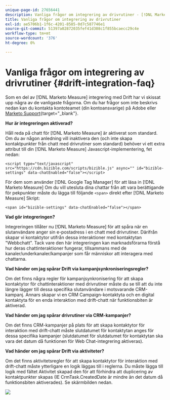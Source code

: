 ```yaml
---
unique-page-id: 27656441
description: Vanliga frågor om integrering av drivrutiner - [!DNL Marketo Measure] - Produktdokumentation
title: Vanliga frågor om integrering av drivrutiner
exl-id: ae5706b1-1f6c-4201-8585-0d7c587746e1
source-git-commit: 51397a02872035fef41d308c1f855bcaecc29c4e
workflow-type: tm+mt
source-wordcount: '376'
ht-degree: 0%

---
```


# Vanliga frågor om integrering av drivrutiner {#drift-integration-faq}

Som en del av [!DNL Marketo Measure] integrering med Drift har vi skissat upp några av de vanligaste frågorna. Om du har frågor som inte beskrivs nedan kan du kontakta kontoteamet (din kontoansvarige) på Adobe eller [Marketo Support](https://nation.marketo.com/t5/support/ct-p/Support){target="_blank"}.

**Hur är integreringen aktiverad?**

Håll reda på chatt för [!DNL Marketo Measure] är aktiverat som standard. Om du av någon anledning vill inaktivera den (och inte skapa kontaktpunkter från chatt med drivrutiner som standard) behöver vi ett extra attribut till din [!DNL Marketo Measure] Javascript-implementering, fet nedan:

`<script type="text/javascript" src="https://cdn.bizible.com/scripts/bizible.js" async="" id="bizible-settings" data-chatEnabled="false"></script>`

För dem som använder [!DNL Google Tag Manager] för att läsa in [!DNL Marketo Measure] Om du vill utesluta dina chattar från att vara berättigande för pekpunkter måste du lägga till följande `<span>` direkt efter [!DNL Marketo Measure] Skript:

`<span id="bizible-settings" data-chatEnabled="false"></span>`

**Vad gör integreringen?**

Integreringen tillåter nu [!DNL Marketo Measure] för att spåra när en slutanvändare anger sin e-postadress i en chatt med drivrutiner. Därifrån skapar vi kontaktytor utifrån dessa interaktioner med kontaktytan &quot;Webbchatt&quot;. Tack vare den här integreringen kan marknadsförarna förstå hur deras chattinteraktioner fungerar, tillsammans med de kanaler/underkanaler/kampanjer som får människor att interagera med chattarna.

**Vad händer om jag spårar Drift via kampanjsynkroniseringsregler?**

Om det finns några regler för kampanjsynkronisering för att skapa kontaktytor för chattinteraktioner med drivrutiner måste du se till att du inte längre lägger till dessa specifika slutanvändare i motsvarande CRM-kampanj. Annars skapar vi en CRM Campaign-kontaktyta och en digital kontaktyta för en enda interaktion med drift-chatt när funktionsbiten är aktiverad.

**Vad händer om jag spårar drivrutiner via CRM-kampanjer?**

Om det finns CRM-kampanjer på plats för att skapa kontaktytor för interaktion med drift-chatt måste slutdatumet för kontaktytan anges för dessa specifika kampanjer (slutdatumet för slutdatumet för kontaktytan ska vara det datum då funktionen för Web Chat-integrering aktiveras).

**Vad händer om jag spårar Drift via aktiviteter?**

Om det finns aktivitetsregler för att skapa kontaktytor för interaktion med drift-chatt måste ytterligare en logik läggas till i reglerna. Du måste lägga till logik med fältet Aktivitet skapad den för att förhindra att duplicering av kontaktpunkter skapas (IE CrmTask.CreatedDate är mindre än det datum då funktionsbiten aktiverades). Se skärmbilden nedan.

![](assets/activity-rule-drift.png)
